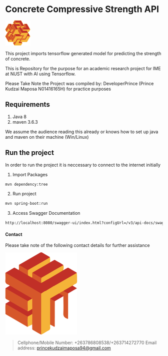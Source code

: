 # Concrete Compressive Strength API

![developer_image](developer_shape.png)

This project imports tensorflow generated model for predicting the strength of concrete.

This is Repository for the purpose for an academic research project for IME at NUST
with AI using Tensorflow.

Please Take Note the Project was compiled by: DeveloperPrince (Prince Kudzai Maposa N01416165H) for practice purposes

## Requirements

1. Java 8 
2. maven 3.6.3


We assume the audience reading this already or knows how to set up java and maven on their machine (Win/Linux)
## Run the project

In order to run the project it is neccessary to connect to the internet initially

1. Import Packages

```bash
mvn dependency:tree
``` 

2. Run project

```bash
mvn spring-boot:run
```

3. Access Swagger Documentation

```bash
http://localhost:8080/swagger-ui/index.html?configUrl=/v3/api-docs/swagger-config#/
```

#### Contact

Please take note of the following contact details for further assistance

![developer_close_shape](developer_shape3.png)

>Cellphone/Mobile Number: +263786808538/+263714272770
>Email address: princekudzaimaposa94@gmail.com